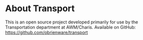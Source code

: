 # About Transport

This is an open source project developed primarily for use by the Transportation department at AWM/Charis. Available on GitHub: https://github.com/obrienware/transport